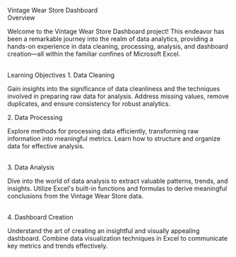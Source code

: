 <t1>Vintage Wear Store Dashboard<t1>
<br>Overview<br>
<p>Welcome to the Vintage Wear Store Dashboard project! This endeavor has been a remarkable journey into the realm of data analytics, providing a hands-on experience in data cleaning, processing, analysis, and dashboard creation—all within the familiar confines of Microsoft Excel.<p>
<br>Learning Objectives
1. Data Cleaning
<p>Gain insights into the significance of data cleanliness and the techniques involved in preparing raw data for analysis. Address missing values, remove duplicates, and ensure consistency for robust analytics.<p>
2. Data Processing
<p>Explore methods for processing data efficiently, transforming raw information into meaningful metrics. Learn how to structure and organize data for effective analysis.<p>
<br>3. Data Analysis
<p>Dive into the world of data analysis to extract valuable patterns, trends, and insights. Utilize Excel's built-in functions and formulas to derive meaningful conclusions from the Vintage Wear Store data.<p>
<br>4. Dashboard Creation
<p>Understand the art of creating an insightful and visually appealing dashboard. Combine data visualization techniques in Excel to communicate key metrics and trends effectively.<p>
